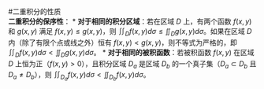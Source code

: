 #二重积分的性质  
**二重积分的保序性**：
    *   **对于相同的积分区域**：若在区域 $D$ 上，有两个函数 $f(x,y)$ 和 $g(x,y)$ 满足 $f(x,y) \le g(x,y)$，则 $\iint_D f(x,y) d\sigma \le \iint_D g(x,y) d\sigma$。如果在区域 $D$ 内（除了有限个点或线之外）恒有 $f(x,y) < g(x,y)$，则不等式为严格的，即 $\iint_D f(x,y) d\sigma < \iint_D g(x,y) d\sigma$。
    *   **对于相同的被积函数**：若被积函数 $f(x,y)$ 在区域 $D$ 上恒为正（$f(x,y) > 0$），且积分区域 $D_a$ 是区域 $D_b$ 的一个真子集（$D_a \subset D_b$ 且 $D_a \neq D_b$），则 $\iint_{D_a} f(x,y) d\sigma < \iint_{D_b} f(x,y) d\sigma$。